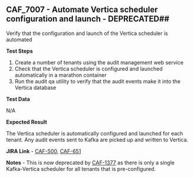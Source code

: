 ## CAF_7007 - Automate Vertica scheduler configuration and launch  - DEPRECATED##

Verify that the configuration and launch of the Vertica scheduler is automated

**Test Steps**

1. Create a number of tenants using the audit management web service
2. Check that the Vertica scheduler is configured and launched automatically in a marathon container
3. Run the audit qa utility to verify that the audit events make it into the Vertica database

**Test Data**

N/A

**Expected Result**

The Vertica scheduler is automatically configured and launched for each tenant. Any audit events sent to Kafka are picked up and written to Vertica.

**JIRA Link** - [CAF-500](https://jira.autonomy.com/browse/CAF-500), [CAF-651](https://jira.autonomy.com/browse/CAF-651)

**Notes** - This is now deprecated by [CAF-1377](https://jira.autonomy.com/browse/CAF-1377) as there is only a single Kafka-Vertica scheduler for all tenants that is pre-configured.
